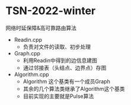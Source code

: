 # TSN-2022-winter
网络时延保障&amp;高可靠路由算法

- Readin.cpp
  - 负责对文件的读取、初步处理
- Graph.cpp
  - 利用Readin中得到的边信息建图
  - 通过邻接表（头结点、边界点）存图
- Algorithm.cpp
  - Algorithm 这个基类有一个成员Graph
  - 其余的几个算法类继承了Algorithm这个基类
  - 目前实现的主要就是Pulse算法
